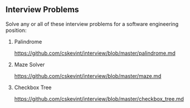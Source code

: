 Interview Problems
------------------

Solve any or all of these interview problems for a software engineering position:

1. Palindrome
 
    https://github.com/cskevint/interview/blob/master/palindrome.md

1. Maze Solver
 
    https://github.com/cskevint/interview/blob/master/maze.md

1. Checkbox Tree

    https://github.com/cskevint/interview/blob/master/checkbox_tree.md
